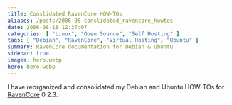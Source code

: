 ```yaml
---
title: Conslidated RavenCore HOW-TOs
aliases: /posts/2006-08-conslidated_ravencore_howtos
date: 2006-08-18 12:37:07
categories: [ "Linux", "Open Source", "Self Hosting" ]
tags: [ "Debian", "RavenCore", "Virtual Hosting", "Ubuntu" ]
summary: RavenCore documentation for Debian & Ubuntu
sidebar: true
images: hero.webp
hero: hero.webp
---
```


I have reorganized and consolidated my Debian and Ubuntu HOW-TOs for [RavenCore](http://sourceforge.net/projects/ravencore/) 0.2.3.
